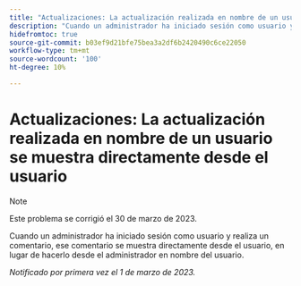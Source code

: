 ```yaml
---
title: "Actualizaciones: La actualización realizada en nombre de un usuario se muestra directamente desde el usuario"
description: "Cuando un administrador ha iniciado sesión como usuario y realiza un comentario, ese comentario se muestra directamente desde el usuario, en lugar de hacerlo desde el administrador en nombre del usuario."
hidefromtoc: true
source-git-commit: b03ef9d21bfe75bea3a2df6b2420490c6ce22050
workflow-type: tm+mt
source-wordcount: '100'
ht-degree: 10%

---
```



# Actualizaciones: La actualización realizada en nombre de un usuario se muestra directamente desde el usuario

>[!NOTE]
>
>Este problema se corrigió el 30 de marzo de 2023.

Cuando un administrador ha iniciado sesión como usuario y realiza un comentario, ese comentario se muestra directamente desde el usuario, en lugar de hacerlo desde el administrador en nombre del usuario.

_Notificado por primera vez el 1 de marzo de 2023._

